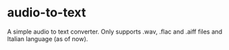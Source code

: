 # audio-to-text
 
A simple audio to text converter. Only supports .wav, .flac and .aiff files and Italian language (as of now).